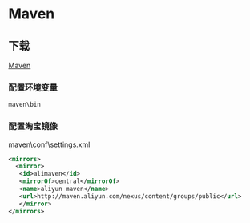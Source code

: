 # Maven

## 下载

[Maven](https://maven.apache.org/download.cgi)

### 配置环境变量

```maven\bin```

### 配置淘宝镜像

maven\conf\settings.xml

``` XML
<mirrors>
  <mirror>
   <id>alimaven</id>
   <mirrorOf>central</mirrorOf>
   <name>aliyun maven</name>
   <url>http://maven.aliyun.com/nexus/content/groups/public</url>
   </mirror>
</mirrors>
```